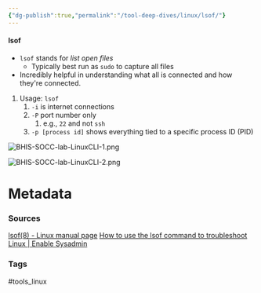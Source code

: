 ```yaml
---
{"dg-publish":true,"permalink":"/tool-deep-dives/linux/lsof/"}
---
```


#### lsof
- `lsof` stands for *list open files*
	- Typically best run as `sudo` to capture all files
- Incredibly helpful in understanding what all is connected and how they're connected.

1. Usage: `lsof`
	1. `-i` is internet connections
	2. `-P` port number only
		1. e.g., `22` and not `ssh`
	3. `-p [process id]` shows everything tied to a specific process ID (PID) 

![BHIS-SOCC-lab-LinuxCLI-1.png](/img/user/Attachments/BHIS-SOCC-lab-LinuxCLI-1.png)

![BHIS-SOCC-lab-LinuxCLI-2.png](/img/user/Attachments/BHIS-SOCC-lab-LinuxCLI-2.png)



# Metadata

### Sources
[lsof(8) - Linux manual page](https://man7.org/linux/man-pages/man8/lsof.8.html)
[How to use the lsof command to troubleshoot Linux | Enable Sysadmin](https://www.redhat.com/sysadmin/analyze-processes-lsof)

### Tags
#tools_linux 